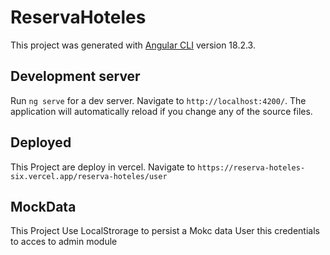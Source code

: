 # ReservaHoteles

This project was generated with [Angular CLI](https://github.com/angular/angular-cli) version 18.2.3.

## Development server

Run `ng serve` for a dev server. Navigate to `http://localhost:4200/`. The application will automatically reload if you change any of the source files.

## Deployed

This Project are deploy in vercel. Navigate to `https://reserva-hoteles-six.vercel.app/reserva-hoteles/user`

## MockData

This Project Use LocalStrorage to persist a Mokc data
User this credentials to acces to admin module
